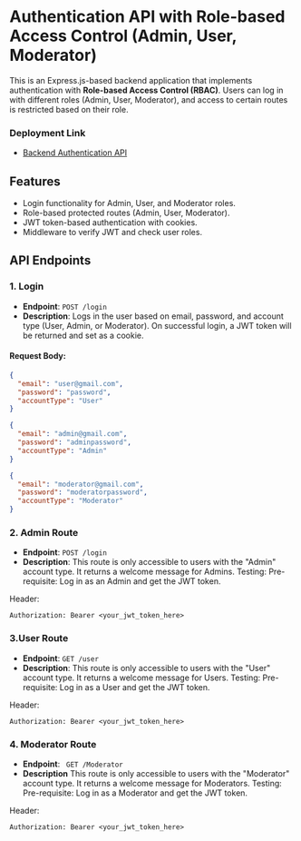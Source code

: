 # Authentication API with Role-based Access Control (Admin, User, Moderator)

This is an Express.js-based backend application that implements authentication with **Role-based Access Control (RBAC)**. Users can log in with different roles (Admin, User, Moderator), and access to certain routes is restricted based on their role.

### Deployment Link 
- [Backend Authentication API](https://backend-task-authentication-authorization.onrender.com)

## Features

- Login functionality for Admin, User, and Moderator roles.
- Role-based protected routes (Admin, User, Moderator).
- JWT token-based authentication with cookies.
- Middleware to verify JWT and check user roles.

## API Endpoints

### 1. Login

- **Endpoint**: `POST /login`
- **Description**: Logs in the user based on email, password, and account type (User, Admin, or Moderator). On successful login, a JWT token will be returned and set as a cookie.

#### Request Body:

```json
{
  "email": "user@gmail.com",
  "password": "password",
  "accountType": "User"
}
```
```json
{
  "email": "admin@gmail.com",
  "password": "adminpassword",
  "accountType": "Admin"
}
```

```json
{
  "email": "moderator@gmail.com",
  "password": "moderatorpassword",
  "accountType": "Moderator"
}
```

### 2. Admin Route

- **Endpoint**:  `POST /login`
- **Description**: This route is only accessible to users with the "Admin" account type. It returns a welcome message for Admins.
Testing:
Pre-requisite: Log in as an Admin and get the JWT token.

Header:
```
Authorization: Bearer <your_jwt_token_here>
```

### 3.User Route
- **Endpoint**: `GET /user`
- **Description**: This route is only accessible to users with the "User" account type. It returns a welcome message for Users.
Testing:
Pre-requisite: Log in as a User and get the JWT token.

Header:
```
Authorization: Bearer <your_jwt_token_here>
```


### 4. Moderator Route
- **Endpoint**: ` GET /Moderator`
- **Description** This route is only accessible to users with the "Moderator" account type. It returns a welcome message for Moderators.
Testing:
Pre-requisite: Log in as a Moderator and get the JWT token.

Header:
```
Authorization: Bearer <your_jwt_token_here>
```
